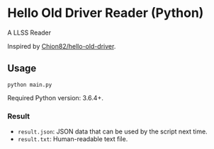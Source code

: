 # Hello Old Driver Reader (Python)
A LLSS Reader

Inspired by [Chion82/hello-old-driver](https://github.com/Chion82/hello-old-driver).

## Usage
```
python main.py
```
Required Python version: 3.6.4+.

### Result
* `result.json`: JSON data that can be used by the script next time.
* `result.txt`: Human-readable text file.
